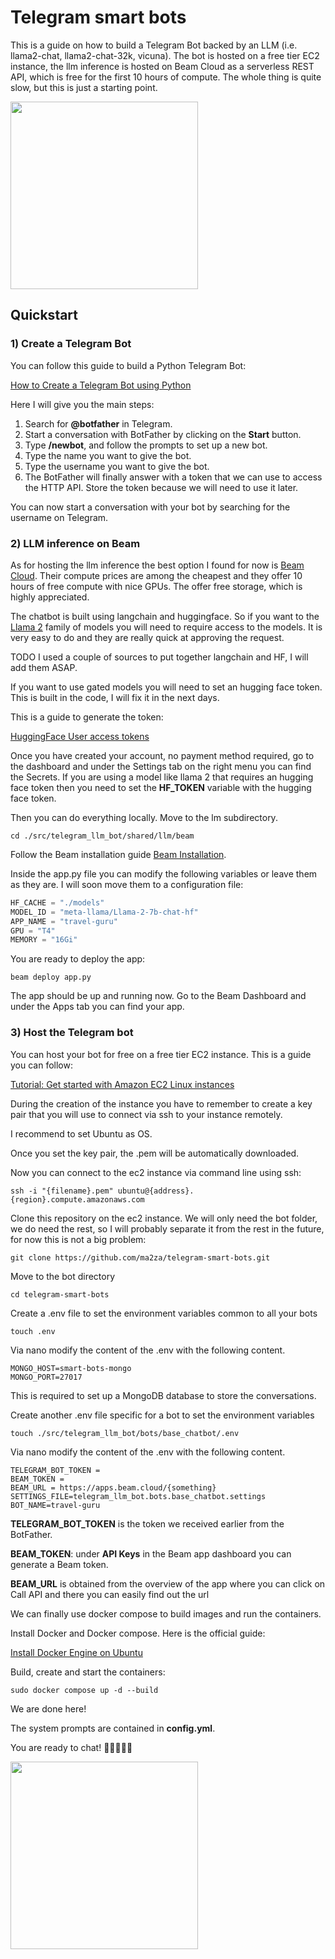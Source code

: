 # Telegram smart bots

This is a guide on how to build a Telegram Bot backed by
an LLM (i.e. llama2-chat, llama2-chat-32k, vicuna). The bot is
hosted on a free tier EC2 instance, the llm inference is hosted on
Beam Cloud as a serverless REST API, which is free for the first
10 hours of compute. The whole thing is quite slow, but this is just
a starting point.

<img src="https://drive.google.com/uc?export=view&id=130x9x3F9KIn9Ki7d4Yc_SJk73vldaIMj" width="300">

## Quickstart

### 1) Create a Telegram Bot

You can follow this guide to build a Python Telegram Bot:

[How to Create a Telegram Bot using Python
](https://www.freecodecamp.org/news/how-to-create-a-telegram-bot-using-python/)

Here I will give you the main steps:

1) Search for **@botfather** in Telegram.
2) Start a conversation with BotFather by clicking on the **Start** button.
3) Type **/newbot**, and follow the prompts to set up a new bot.
4) Type the name you want to give the bot.
5) Type the username you want to give the bot.
6) The BotFather will finally answer with a token that we can use to access the HTTP API. Store the token because we
   will need to use it later.

You can now start a conversation with your bot
by searching for the username on Telegram.

### 2) LLM inference on Beam

As for hosting the llm inference the best option I found for now
is [Beam Cloud](https://www.beam.cloud/). Their compute prices are among the cheapest and
they offer 10 hours of free compute with nice GPUs. The offer free
storage, which is highly appreciated.

The chatbot is built using langchain and huggingface. So if you want
to the [Llama 2](https://huggingface.co/meta-llama/Llama-2-7b-chat) family of models you will need to require access to
the models.
It is very easy to do and they are really quick at approving the request.

TODO I used a couple of sources to put together langchain and HF,
I will add them ASAP.

If you want to use gated models you will need to set an hugging face token.
This is built in the code, I will fix it in the next days.

This is a guide to generate the token:

[HuggingFace User access tokens
](https://huggingface.co/docs/hub/security-tokens)

Once you have created your account, no payment method required,
go to the dashboard and under the Settings tab on the right
menu you can find the Secrets.
If you are using a model like llama 2 that requires an hugging face
token then you need to set the **HF_TOKEN** variable with the hugging face token.

Then you can do everything locally. Move to the
lm subdirectory.

```shell
cd ./src/telegram_llm_bot/shared/llm/beam
```

Follow the Beam installation guide [Beam Installation](https://docs.beam.cloud/getting-started/installation).

Inside the app.py file you can modify the following
variables or leave them as they are. I will soon move them
to a configuration file:

```python
HF_CACHE = "./models"
MODEL_ID = "meta-llama/Llama-2-7b-chat-hf"
APP_NAME = "travel-guru"
GPU = "T4"
MEMORY = "16Gi"
```

You are ready to deploy the app:

```shell
beam deploy app.py
```

The app should be up and running now. Go to the Beam Dashboard
and under the Apps tab you can find your app.

### 3) Host the Telegram bot

You can host your bot for free on a free tier EC2 instance. This is
a guide you can follow:

[Tutorial: Get started with Amazon EC2 Linux instances](https://docs.aws.amazon.com/AWSEC2/latest/UserGuide/EC2_GetStarted.html)

During the creation of the instance you have to
remember to create a key pair that you will use to connect
via ssh to your instance remotely.

I recommend to set Ubuntu as OS.

Once you set the key pair, the .pem will be automatically downloaded.

Now you can connect to the ec2 instance via command line using ssh:

```shell
ssh -i "{filename}.pem" ubuntu@{address}.{region}.compute.amazonaws.com
```

Clone this repository on the ec2 instance. We will only need the bot folder, we do need the rest,
so I will probably separate it from the rest in the future, for now this is
not a big problem:

```shell
git clone https://github.com/ma2za/telegram-smart-bots.git
```

Move to the bot directory

```shell
cd telegram-smart-bots
```

Create a .env file to set the environment variables common to all your bots

```shell
touch .env
```

Via nano modify the content of the .env with the following content.

```shell
MONGO_HOST=smart-bots-mongo
MONGO_PORT=27017
```

This is required to set up a MongoDB database to store the conversations.

Create another .env file specific for a bot to set the environment variables

```shell
touch ./src/telegram_llm_bot/bots/base_chatbot/.env
```

Via nano modify the content of the .env with the following content.

```shell
TELEGRAM_BOT_TOKEN =
BEAM_TOKEN =
BEAM_URL = https://apps.beam.cloud/{something}
SETTINGS_FILE=telegram_llm_bot.bots.base_chatbot.settings
BOT_NAME=travel-guru
```

**TELEGRAM_BOT_TOKEN** is the token we received earlier from the BotFather.

**BEAM_TOKEN**: under **API Keys** in the Beam app dashboard
you can generate a Beam token.

**BEAM_URL** is obtained from the overview of the app
where you can click on Call API and there you can easily find out the url

We can finally use docker compose to build images and run the containers.

Install Docker and Docker compose. Here is the official guide:

[Install Docker Engine on Ubuntu
](https://docs.docker.com/engine/install/ubuntu/)

Build, create and start the containers:

```shell
sudo docker compose up -d --build
```

We are done here!

The system prompts are contained in **config.yml**.

You are ready to chat! 🚀🚀🚀🚀🚀

<img src="https://drive.google.com/uc?export=view&id=1EQt9KahzYwWEqOiQMaOrjpRxxZ2IsaoD" width="300">
